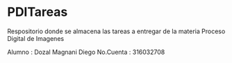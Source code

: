 # PDITareas
Respositorio donde se almacena las tareas a entregar de la materia Proceso Digital de Imagenes 

Alumno : Dozal Magnani Diego 
No.Cuenta : 316032708


